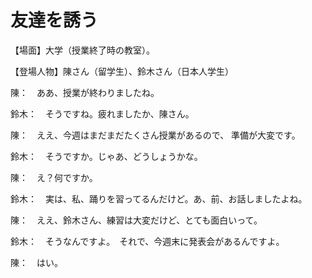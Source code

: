 # 友達を誘う

【場面】大学（授業終了時の教室）。

【登場人物】陳さん（留学生）、鈴木さん（日本人学生）

陳：　ああ、授業が終わりましたね。

鈴木：　そうですね。疲れましたか、陳さん。

陳：　ええ、今週はまだまだたくさん授業があるので、
準備が大変です。

鈴木：　そうですか。じゃあ、どうしょうかな。

陳：　え？何ですか。

鈴木：　実は、私、踊りを習ってるんだけど。あ、前、お話しましたよね。

陳：　ええ、鈴木さん、練習は大変だけど、とても面白いって。

鈴木：　そうなんですよ。　それで、今週末に発表会があるんですよ。

陳：　はい。
